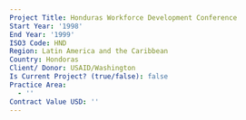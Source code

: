 ```yaml
---
Project Title: Honduras Workforce Development Conference
Start Year: '1998'
End Year: '1999'
ISO3 Code: HND
Region: Latin America and the Caribbean
Country: Hondoras
Client/ Donor: USAID/Washington
Is Current Project? (true/false): false
Practice Area:
  - ''
Contract Value USD: ''
---
```

